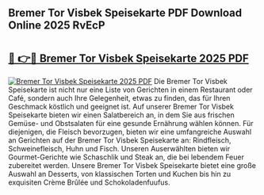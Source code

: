 ## Bremer Tor Visbek Speisekarte PDF Download Online 2025 RvEcP

# <h2><a href="http://gc65mr.nevu.top/?p=Bremer+Tor+Visbek+Speisekarte">🔗 👉🔴 Bremer Tor Visbek Speisekarte 2025 PDF</a></h2>

[![Bremer Tor Visbek Speisekarte 2025 PDF](https://i.imgur.com/dBaPXMq.png)](http://gc65mr.nevu.top/?p=Bremer+Tor+Visbek+Speisekarte)
Die Bremer Tor Visbek Speisekarte ist nicht nur eine Liste von Gerichten in einem Restaurant oder Café, sondern auch Ihre Gelegenheit, etwas zu finden, das für Ihren Geschmack köstlich und geeignet ist. Auf unserer Bremer Tor Visbek Speisekarte bieten wir einen Salatbereich an, in dem Sie aus frischen Gemüse- und Obstsalaten für eine gesunde Ernährung wählen können. Für diejenigen, die Fleisch bevorzugen, bieten wir eine umfangreiche Auswahl an Gerichten auf der Bremer Tor Visbek Speisekarte an: Rindfleisch, Schweinefleisch, Huhn und Fisch. Unseren Auserwählten bieten wir Gourmet-Gerichte wie Schaschlik und Steak an, die bei lebendem Feuer zubereitet werden. Unsere Bremer Tor Visbek Speisekarte bietet eine große Auswahl an Desserts, von klassischen Torten und Kuchen bis hin zu exquisiten Crème Brûlée und Schokoladenfuufus.
